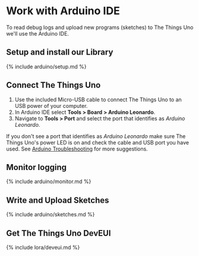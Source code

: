 # Work with Arduino IDE

To read debug logs and upload new programs (sketches) to The Things Uno we'll use the Arduino IDE.

## Setup and install our Library

{% include arduino/setup.md %}

## Connect The Things Uno

1. Use the included Micro-USB cable to connect The Things Uno to an USB power of your computer.
2. In Arduino IDE select **Tools > Board > Arduino Leonardo**.
3. Navigate to **Tools > Port** and select the port that identifies as *Arduino Leonardo*.

If you don't see a port that identifies as *Arduino Leonardo* make sure The Things Uno's power LED is on and check the cable and USB port you have used. See [Arduino Troubleshooting](https://www.arduino.cc/en/Guide/Troubleshooting#toc16) for more suggestions.

## Monitor logging

{% include arduino/monitor.md %}

## Write and Upload Sketches

{% include arduino/sketches.md %}

## Get The Things Uno DevEUI

{% include lora/deveui.md %}